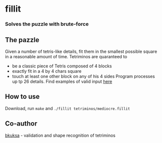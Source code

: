 # fillit
### Solves the puzzle with brute-force

## The pazzle
Given a number of tetris-like details, fit them in the smallest possible square in a reasonable amount of time. Tetriminos are quaranteed to
- be a classic piece of Tetris composed of 4 blocks
- exactly fit in a 4 by 4 chars square
- touch at least one other block on any of his 4 sides
Program processes up tp 26 details. Find examples of valid input [here](tetriminos/)

## How to use
Download, run `make` and `./fillit tetriminos/mediocre.fillit`

## Co-author
[bkuksa](https://github.com/Marazm12346) - validation and shape recognition of tetriminos
